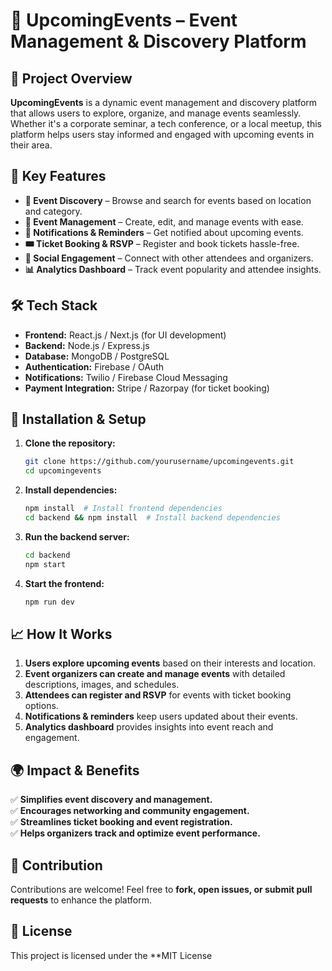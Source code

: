 # 📅 UpcomingEvents – Event Management & Discovery Platform

## 📌 Project Overview
**UpcomingEvents** is a dynamic event management and discovery platform that allows users to explore, organize, and manage events seamlessly. Whether it's a corporate seminar, a tech conference, or a local meetup, this platform helps users stay informed and engaged with upcoming events in their area.

## 🎯 Key Features
- **📍 Event Discovery** – Browse and search for events based on location and category.
- **📆 Event Management** – Create, edit, and manage events with ease.
- **🔔 Notifications & Reminders** – Get notified about upcoming events.
- **🎟️ Ticket Booking & RSVP** – Register and book tickets hassle-free.
- **👥 Social Engagement** – Connect with other attendees and organizers.
- **📊 Analytics Dashboard** – Track event popularity and attendee insights.

## 🛠️ Tech Stack
- **Frontend:** React.js / Next.js (for UI development)
- **Backend:** Node.js / Express.js
- **Database:** MongoDB / PostgreSQL
- **Authentication:** Firebase / OAuth
- **Notifications:** Twilio / Firebase Cloud Messaging
- **Payment Integration:** Stripe / Razorpay (for ticket booking)

## 🚀 Installation & Setup
1. **Clone the repository:**
   ```bash
   git clone https://github.com/yourusername/upcomingevents.git
   cd upcomingevents
   ```
2. **Install dependencies:**
   ```bash
   npm install  # Install frontend dependencies
   cd backend && npm install  # Install backend dependencies
   ```
3. **Run the backend server:**
   ```bash
   cd backend
   npm start
   ```
4. **Start the frontend:**
   ```bash
   npm run dev
   ```

## 📈 How It Works
1. **Users explore upcoming events** based on their interests and location.
2. **Event organizers can create and manage events** with detailed descriptions, images, and schedules.
3. **Attendees can register and RSVP** for events with ticket booking options.
4. **Notifications & reminders** keep users updated about their events.
5. **Analytics dashboard** provides insights into event reach and engagement.

## 🌍 Impact & Benefits
✅ **Simplifies event discovery and management.**  
✅ **Encourages networking and community engagement.**  
✅ **Streamlines ticket booking and event registration.**  
✅ **Helps organizers track and optimize event performance.**  

## 🤝 Contribution
Contributions are welcome! Feel free to **fork, open issues, or submit pull requests** to enhance the platform.

## 📜 License
This project is licensed under the **MIT License
